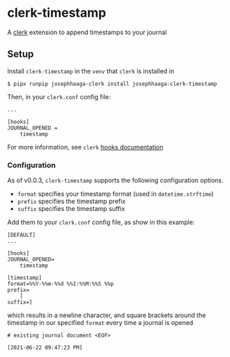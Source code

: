 # clerk-timestamp

A [clerk](https://github.com/josephhaaga/clerk) extension to append timestamps to your journal


## Setup

Install `clerk-timestamp` in the `venv` that `clerk` is installed in

```
$ pipx runpip josephhaaga-clerk install josephhaaga-clerk-timestamp
```

Then, in your `clerk.conf` config file:

```
...

[hooks]
JOURNAL_OPENED =
    timestamp
```

For more information, see `clerk` [hooks documentation](https://github.com/josephhaaga/clerk#hooks)


### Configuration

As of v0.0.3, `clerk-timestamp` supports the following configuration options.

* `format` specifies your timestamp format (used in `datetime.strftime`) 
* `prefix` specifies the timestamp prefix
* `suffix` specifies the timestamp suffix

Add them to your `clerk.conf` config file, as show in this example:
```
[DEFAULT]
...

[hooks]
JOURNAL_OPENED=
    timestamp

[timestamp]
format=%%Y-%%m-%%d %%I:%%M:%%S %%p
prefix=
    [
suffix=] 
```

which results in a newline character, and square brackets around the timestamp in our specified `format` every time a journal is opened

```
# existing journal document <EOF>

[2021-06-22 09:47:23 PM]
```
